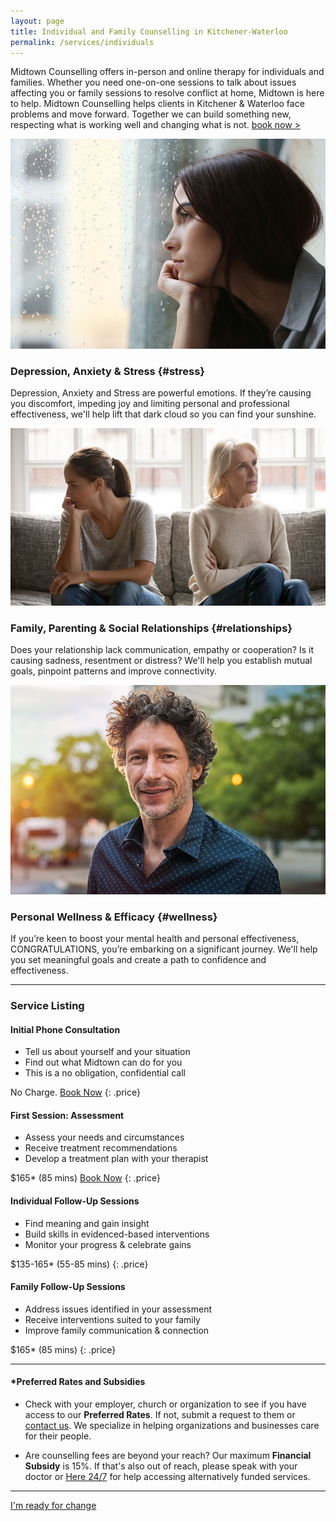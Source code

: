 ```yaml
---
layout: page
title: Individual and Family Counselling in Kitchener-Waterloo
permalink: /services/individuals
---
```


Midtown Counselling offers in-person and online therapy for individuals and families. Whether you need one-on-one sessions to talk about issues affecting you or family sessions to resolve conflict at home, Midtown is here to help. Midtown Counselling helps clients in Kitchener & Waterloo face problems and move forward. Together we can build something new, respecting what is working well and changing what is not. [book now >](/contact/)

<div class="service-item">
<div class="service-item-title">
<img src="/assets/images/rainy-window.jpg" alt="">
</div>
<div class="service-item-description" markdown="1">

### Depression, Anxiety & Stress {#stress}

Depression, Anxiety and Stress are powerful emotions. If they’re causing you discomfort, impeding joy and limiting personal and professional effectiveness, we'll help lift that dark cloud so you can find your sunshine.

</div>
</div>

<div class="service-item">
<div class="service-item-title">
<img src="/assets/images/two-on-couch.jpg" alt="">
</div>
<div class="service-item-description" markdown="1">

### Family, Parenting & Social Relationships {#relationships}

Does your relationship lack communication, empathy or cooperation? Is it causing sadness, resentment or distress? We'll help you establish mutual goals, pinpoint patterns and improve connectivity.

</div>
</div>

<div class="service-item">
<div class="service-item-title">
<img src="/assets/images/man-on-street.jpg" alt="">
</div>
<div class="service-item-description" markdown="1">

### Personal Wellness & Efficacy {#wellness}

If you’re keen to boost your mental health and personal effectiveness, CONGRATULATIONS, you’re embarking on a significant journey. We'll help you set meaningful goals and create a path to confidence and effectiveness.

</div>
</div>

---------------------------------

### Service Listing

<div class="listings">
<div class="service-listing" markdown="1">

#### Initial Phone Consultation
* Tell us about yourself and your situation
* Find out what Midtown can do for you
* This is a no obligation, confidential call

No Charge. [Book Now](/contact/)
{: .price}

</div>
<div class="service-listing" markdown="1">

#### First Session: Assessment
* Assess your needs and circumstances
* Receive treatment recommendations
* Develop a treatment plan with your therapist

$165* (85 mins) [Book Now](/contact/)
{: .price}

</div>
<div class="service-listing" markdown="1">

#### Individual Follow-Up Sessions
* Find meaning and gain insight
* Build skills in evidenced-based interventions
* Monitor your progress & celebrate gains

$135-165* (55-85 mins)
{: .price}

</div>
<div class="service-listing" markdown="1">

#### Family Follow-Up Sessions
* Address issues identified in your assessment
* Receive interventions suited to your family
* Improve family communication & connection

$165* (85 mins)
{: .price}

</div>
</div>

---------------------------

#### \*Preferred Rates and Subsidies

<div class="listings">
<div class="discount-listing" markdown="1">

- Check with your employer, church or organization to see if you have access to our **Preferred Rates**. If not, submit a request to them or [contact us](/contact/). We specialize in helping organizations and businesses care for their people.

</div>
<div class="discount-listing" markdown="1">

 - Are counselling fees are beyond your reach? Our maximum **Financial Subsidy** is 15%. If that's also out of reach, please speak with your doctor or [Here 24/7](https://here247.ca/) for help accessing alternatively funded services. 

</div>
</div>

-------------

<div class="callout-link"><a class="link-button" href="/contact/">I'm ready for change</a></div>